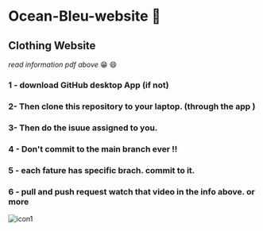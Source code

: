 # Ocean-Bleu-website :dress:
## Clothing Website 
*read information pdf above* :grin: :smile:
### 1 - download GitHub desktop App (if not)
### 2- Then clone this repository to your laptop. (through the app )
### 3- Then do the isuue assigned to you.
### 4 - Don't commit to the main branch ever !!
### 5 - each fature has specific brach. commit to it.
### 6 - pull and push request watch that video in the info above. or more

![icon1](https://github.com/user-attachments/assets/7d1dffe6-cffe-4757-8ee3-092a145186fc)
